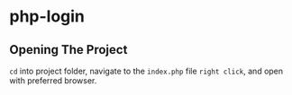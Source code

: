 # php-login

## Opening The Project
`cd` into project folder, navigate to the `index.php` file `right click`, and open with preferred browser.
